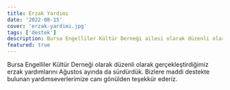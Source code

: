```yaml
---
title: Erzak Yardımı
date: '2022-08-15'
cover: 'erzak-yardimi.jpg'
tags: ['destek']
description: Bursa Engelliler Kültür Derneği ailesi olarak düzenli olarak gerçekleştirdiğimiz erzak yardımlarını Ağustos ayında da sürdürdük.
featured: true
---
```


Bursa Engelliler Kültür Derneği olarak düzenli olarak gerçekleştirdiğimiz erzak yardımlarını Ağustos ayında da sürdürdük. Bizlere maddi destekte bulunan yardımseverlerimize canı gönülden teşekkür ederiz.
